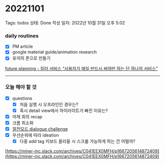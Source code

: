 # 20221101

Tags: todos
상태: Done
작성 일자: 2022년 10월 31일 오후 5:02

### daily routines

- [x]  PM article
- [x]  google material guide/animation research
- [x]  유저의 폰으로 만들기

[future planning - 킬러 서비스 “사용자가 매일 반드시 써야만 하는 단 하나의 서비스”](%F0%9F%91%A8%E2%80%8D%F0%9F%92%BBuse%20case%20research%20b9e3423e540c4656902d2bd9efb23bc9.md)

---

### 오늘 해야 할 것

- [x]  questions
    - [x]  처음 실행 시 오프라인인 경우는?
    - [x]  혹시 detail view에서 하이라이트가 빠진 이유는?
- [x]  어제 회의 recap
- [x]  크롬 최소화
- [x]  [절전모드 dialogue challenge](https://www.notion.so/7c74124136854c408a9859409e6a5ef0)
- [x]  우선순위에 따라 ideation
    - [x]  다중 add tag 키보드 올라올 시 스크롤 가능하게 하는 건 어떨까?

[https://miner-inc.slack.com/archives/C041EEX0MFH/p1667205614872409](https://miner-inc.slack.com/archives/C041EEX0MFH/p1667205614872409)